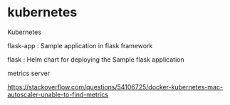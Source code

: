 # kubernetes
Kubernetes

flask-app : Sample application in flask framework

flask     : Helm chart for deploying the Sample flask application

metrics server

https://stackoverflow.com/questions/54106725/docker-kubernetes-mac-autoscaler-unable-to-find-metrics 
